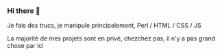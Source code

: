### Hi there 👋

Je fais des trucs, 
je manipule principalement, Perl / HTML / CSS / JS

La majorité de mes projets sont en privé, chezchez pas, il n'y a pas grand chose par ici

<!--
**Roknos/Roknos** is a ✨ _special_ ✨ repository because its `README.md` (this file) appears on your GitHub profile.

Here are some ideas to get you started:

- 🔭 I’m currently working on ...
- 🌱 I’m currently learning ...
- 👯 I’m looking to collaborate on ...
- 🤔 I’m looking for help with ...
- 💬 Ask me about ...
- 📫 How to reach me: ...
- 😄 Pronouns: ...
- ⚡ Fun fact: ...
-->
